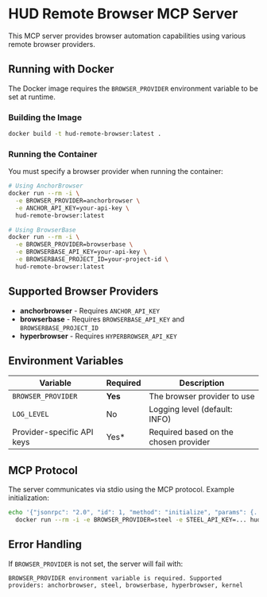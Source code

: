 # HUD Remote Browser MCP Server

This MCP server provides browser automation capabilities using various remote browser providers.

## Running with Docker

The Docker image requires the `BROWSER_PROVIDER` environment variable to be set at runtime.

### Building the Image

```bash
docker build -t hud-remote-browser:latest .
```

### Running the Container

You must specify a browser provider when running the container:

```bash
# Using AnchorBrowser
docker run --rm -i \
  -e BROWSER_PROVIDER=anchorbrowser \
  -e ANCHOR_API_KEY=your-api-key \
  hud-remote-browser:latest

# Using BrowserBase
docker run --rm -i \
  -e BROWSER_PROVIDER=browserbase \
  -e BROWSERBASE_API_KEY=your-api-key \
  -e BROWSERBASE_PROJECT_ID=your-project-id \
  hud-remote-browser:latest
```

## Supported Browser Providers

- **anchorbrowser** - Requires `ANCHOR_API_KEY`
- **browserbase** - Requires `BROWSERBASE_API_KEY` and `BROWSERBASE_PROJECT_ID`
- **hyperbrowser** - Requires `HYPERBROWSER_API_KEY`

## Environment Variables

| Variable | Required | Description |
|----------|----------|-------------|
| `BROWSER_PROVIDER` | **Yes** | The browser provider to use |
| `LOG_LEVEL` | No | Logging level (default: INFO) |
| Provider-specific API keys | Yes* | Required based on the chosen provider |

## MCP Protocol

The server communicates via stdio using the MCP protocol. Example initialization:

```bash
echo '{"jsonrpc": "2.0", "id": 1, "method": "initialize", "params": {...}}' | \
  docker run --rm -i -e BROWSER_PROVIDER=steel -e STEEL_API_KEY=... hud-remote-browser:latest
```

## Error Handling

If `BROWSER_PROVIDER` is not set, the server will fail with:
```
BROWSER_PROVIDER environment variable is required. Supported providers: anchorbrowser, steel, browserbase, hyperbrowser, kernel
```